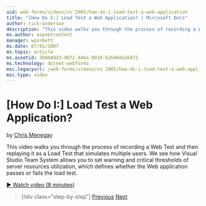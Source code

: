 ```yaml
---
uid: web-forms/videos/vs-2005/how-do-i-load-test-a-web-application
title: "[How Do I:] Load Test a Web Application? | Microsoft Docs"
author: rick-anderson
description: "This video walks you through the process of recording a Web Test and then replaying it as a Load Test that simulates multiple users. We see how Visual Studio..."
ms.author: aspnetcontent
manager: wpickett
ms.date: 07/01/2007
ms.topic: article
ms.assetid: 2b0649d3-d072-446a-9918-b2648de26472
ms.technology: dotnet-webforms
msc.legacyurl: /web-forms/videos/vs-2005/how-do-i-load-test-a-web-application
msc.type: video
---
```

[How Do I:] Load Test a Web Application?
====================
by [Chris Menegay](https://twitter.com/CMenegay)

This video walks you through the process of recording a Web Test and then replaying it as a Load Test that simulates multiple users. We see how Visual Studio Team System allows you to set warning and critical thresholds of server resources utilization, which defines whether the Web application passes or fails the load test.

[&#9654; Watch video (8 minutes)](https://channel9.msdn.com/Blogs/ASP-NET-Site-Videos/how-do-i-load-test-a-web-application)

> [!div class="step-by-step"]
> [Previous](how-do-i-practice-test-driven-development.md)
> [Next](how-do-i-tune-web-application-performance-with-profiling.md)
